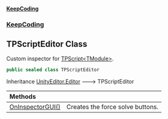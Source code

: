 #### [KeepCoding](index.md 'index')
### [KeepCoding](KeepCoding.md 'KeepCoding')
## TPScriptEditor Class
Custom inspector for [TPScript&lt;TModule&gt;](KeepCoding_TPScript_TModule_.md 'KeepCoding.TPScript&lt;TModule&gt;').   
```csharp
public sealed class TPScriptEditor
```

Inheritance [UnityEditor.Editor](https://docs.microsoft.com/en-us/dotnet/api/UnityEditor.Editor 'UnityEditor.Editor') &#129106; TPScriptEditor  

| Methods | |
| :--- | :--- |
| [OnInspectorGUI()](KeepCoding_TPScriptEditor_OnInspectorGUI().md 'KeepCoding.TPScriptEditor.OnInspectorGUI()') | Creates the force solve buttons.<br/> |
